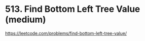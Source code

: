 # 513. Find Bottom Left Tree Value (medium)

https://leetcode.com/problems/find-bottom-left-tree-value/
